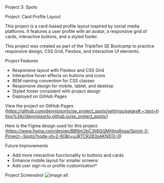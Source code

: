 Project 3: Spots

Project: Card Profile Layout

This project is a card-based profile layout inspired by social media platforms. It features a user profile with an avatar, a responsive grid of cards, interactive buttons, and a styled footer.

This project was created as part of the TripleTen SE Bootcamp to practice responsive design, CSS Grid, Flexbox, and interactive UI elements.

Project Features

- Responsive layout with Flexbox and CSS Grid
- Interactive hover effects on buttons and icons
- BEM naming convention for CSS classes
- Responsive design for mobile, tablet, and desktop
- Styled footer consistent with project design
- Deployed on GitHub Pages

View the project on GitHub Pages
(https://github.com/dennisjsorto/se_project_spots/settings/pages#:~:text=https%3A//dennisjsorto.github.io/se_project_spots/)

Here is the Figma design used for this project:  
(https://www.figma.com/design/BBNm2bC3lj8QQMHlnqRsga/Sprint-3-Project--Spots?node-id=2-60&t=uJRTCR2B3sAKNS13-0)

Future Improvements

- Add more interactive functionality to buttons and cards
- Enhance mobile layout for smaller screens
- Add user sign-in or profile customization\*

Project Screenshot ![image alt](https://github.com/dennisjsorto/se_project_spots/blob/main/project-screenshot.png?raw=true)
